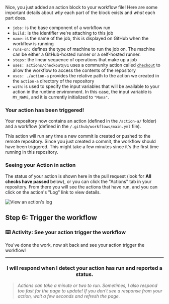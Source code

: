 Nice, you just added an action block to your workflow file! Here are some important details about _why_ each part of the block exists and _what_ each part does.

- `jobs:` is the base component of a workflow run
- `build:` is the identifier we're attaching to this job
- `name:` is the name of the job, this is displayed on GitHub when the workflow is running
- `runs-on:` defines the type of machine to run the job on. The machine can be either a GitHub-hosted runner or a self-hosted runner.
- `steps:` the linear sequence of operations that make up a job
- `uses: actions/checkout@v1` uses a community action called [`checkout`](https://github.com/actions/checkout) to allow the workflow to access the contents of the repository
- `uses: ./action-a` provides the relative path to the action we created in the `action-a` directory of the repository
- `with`: is used to specify the input variables that will be available to your action in the runtime environment. In this case, the input variable is `MY_NAME`, and it is currently initialized to `"Mona"`.

### Your action has been triggered!

Your repository now contains an action (defined in the `/action-a/` folder) and a workflow (defined in the `/.github/workflows/main.yml` file).

This action will run any time a new commit is created or pushed to the remote repository. Since you just created a commit, the workflow should have been triggered. This might take a few minutes since it's the first time running in this repository.

### Seeing your Action in action

The status of your action is shown here in the pull request (look for **All checks have passed** below), or you can click the "Actions" tab in your repository. From there you will see the actions that have run, and you can click on the action's "Log" link to view details.

![View an action's log](https://user-images.githubusercontent.com/16547949/62388049-4e64e600-b52a-11e9-8bf5-db0c5452360f.png)

## Step 6: Trigger the workflow

### :keyboard: Activity: See your action trigger the workflow

You've done the work, now sit back and see your action trigger the workflow!

<hr>
<h3 align="center">I will respond when I detect your action has run and reported a status.</h3>

> _Actions can take a minute or two to run. Sometimes, I also respond too fast for the page to update! If you don't see a response from your action, wait a few seconds and refresh the page._
